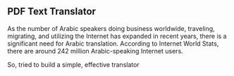 ## PDF Text Translator

As the number of Arabic speakers doing business worldwide, traveling, migrating, and utilizing the Internet has expanded in recent years, there is a significant need for Arabic translation. According to Internet World Stats, there are around 242 million Arabic-speaking Internet users.

So, tried to build a simple, effective translator

